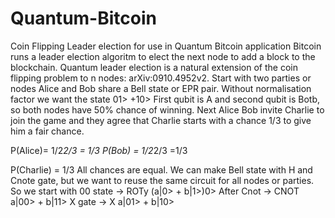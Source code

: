 # Quantum-Bitcoin
Coin Flipping Leader election for use in Quantum Bitcoin application
Bitcoin runs a leader election algoritm to elect the next node to add a block to the blockchain. Quantum leader election is a natural extension of the coin flipping problem to n nodes: arXiv:0910.4952v2.
Start with two parties or nodes Alice and Bob share a Bell state or EPR pair. Without normalisation factor we want the state 
01> +10> First qubit is A and second qubit is Botb, so both nodes have 50% chance of winning.
Next Alice Bob invite Charlie to join the game and they agree that Charlie starts with a chance 1/3 to give him a fair chance.

P(Alice)= 1/2*2/3 = 1/3
P(Bob)  = 1/2*2/3 =1/3

P(Charlie) = 1/3
All chances are equal.
We can make Bell state with H and Cnote gate, but we want to reuse the same circuit for all nodes or parties.
So we start with 00 state -> ROTy (a|0>  + b|1>)0>
After Cnot                -> CNOT  a|00> + b|11>
X gate                    -> X     a|01> + b|10>

